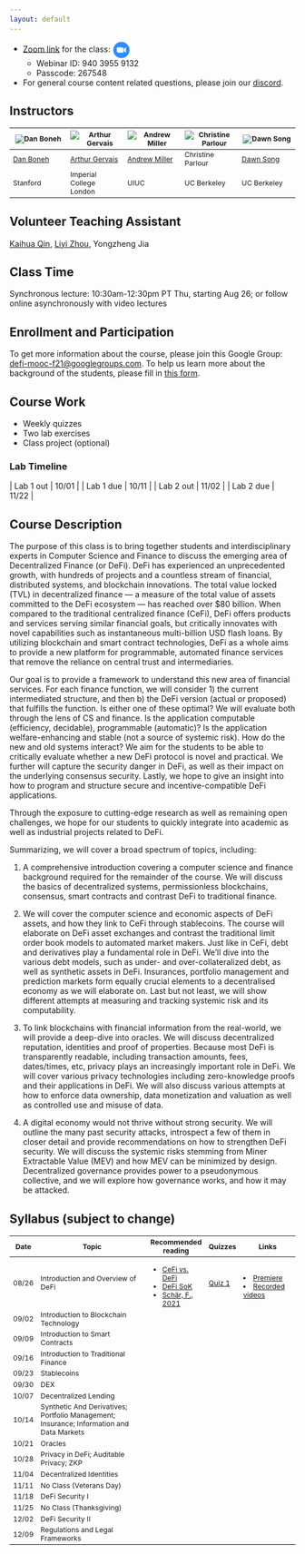```yaml
---
layout: default
---
```


<!-- # Decentralized Finance -->
- [Zoom link](https://berkeley.zoom.us/j/94039559132) for the class: [ <img src="/assets/meetings.png" alt="link" width="30" style="vertical-align: middle"/> ](https://berkeley.zoom.us/j/94039559132)
  - Webinar ID: 940 3955 9132
  - Passcode: 267548
- For general course content related questions, please join our [discord](https://discord.gg/3yFqmRjZDA).
## Instructors

<table style="table-layout: fixed; font-size: 88%;">
  <thead>
    <tr>
      <th style="width: 20%;"><img style="object-fit:cover" width=150 height=200 src="https://crypto.stanford.edu/~dabo/DanBonehPictures/DaBo2015-1.jpg" alt="Dan Boneh"></th>
      <th style="width: 20%;"><img style="object-fit:cover" width=150 height=200 src="https://arthurgervais.com/images/Arthur_bio_photo.jpg" alt="Arthur Gervais"></th>
      <th style="width: 20%;"><img style="object-fit:cover" width=150 height=200 src="https://ws.engr.illinois.edu/directory/viewphoto.aspx?id=66044&s=300&type=portrait" alt="Andrew Miller"></th>
      <th style="width: 20%;"><img style="object-fit:cover" width=150 height=200 src="https://vcresearch.berkeley.edu/sites/default/files/styles/faculty_photo_full/public/2018-01/christine_parlour.jpg?itok=MubDXnwu" alt="Christine Parlour"></th>
      <th style="width: 20%;"><img style="object-fit:cover" width=150 height=200 src="https://people.eecs.berkeley.edu/~dawnsong/dawn-berkeley.jpg" alt="Dawn Song"></th>
    </tr>
  </thead>
  <tbody>
    <tr>
      <td><a href="https://crypto.stanford.edu/~dabo/">Dan Boneh</a></td>
      <td><a href="https://arthurgervais.com/">Arthur Gervais</a></td>
      <td><a href="http://soc1024.ece.illinois.edu/">Andrew Miller</a></td>
      <td>Christine Parlour</td>
      <td><a href="https://people.eecs.berkeley.edu/~dawnsong/">Dawn Song</a></td>
    </tr>
    <tr>
      <td>Stanford</td>
      <td>Imperial College London</td>
      <td>UIUC</td>
      <td>UC Berkeley</td>
      <td>UC Berkeley</td>
    </tr>
  </tbody>
</table>

## Volunteer Teaching Assistant

<a href="https://kaihuaqin.com/">Kaihua Qin</a>, <a href="https://www.imperial.ac.uk/people/liyi.zhou">Liyi Zhou</a>, Yongzheng Jia

## Class Time
Synchronous lecture: 10:30am-12:30pm PT Thu, starting Aug 26; or follow online asynchronously with video lectures

## Enrollment and Participation
To get more information about the course, please join this Google Group: [defi-mooc-f21@googlegroups.com](https://groups.google.com/g/defi-mooc-f21). To help us learn more about the background of the students, please fill in [this form](https://docs.google.com/forms/d/e/1FAIpQLSc_2wP7x2PwS5fngY-USSYJWRNMIxAPVP9okTW6GFfCxRbCTA/viewform).

## Course Work
- Weekly quizzes
- Two lab exercises
- Class project (optional)

### Lab Timeline

| Lab 1 out | 10/01 |
| Lab 1 due | 10/11 |
| Lab 2 out | 11/02 |
| Lab 2 due | 11/22 |

## Course Description

The purpose of this class is to bring together students and interdisciplinary experts in Computer Science and Finance to discuss the emerging area of Decentralized Finance (or DeFi). DeFi has experienced an unprecedented growth, with hundreds of projects and a countless stream of financial, distributed systems, and blockchain innovations. The total value locked (TVL) in decentralized finance — a measure of the total value of assets committed to the DeFi ecosystem — has reached over $80 billion. When compared to the traditional centralized finance (CeFi), DeFi offers products and services serving similar financial goals, but critically innovates with novel capabilities such as instantaneous multi-billion USD flash loans. By utilizing blockchain and smart contract technologies, DeFi as a whole aims to provide a new platform for programmable, automated finance services that remove the reliance on central trust and intermediaries.
 
Our goal is to provide a framework to understand this new area of financial services. For each finance function, we will consider 1) the current intermediated structure, and then b) the DeFi version (actual or proposed) that fulfills the function. Is either one of these optimal? We will evaluate both through the lens of CS and finance. Is the application computable (efficiency, decidable), programmable (automatic)? Is the application welfare-enhancing and stable (not a source of systemic risk). How do the new and old systems interact? We aim for the students to be able to critically evaluate whether a new DeFi protocol is novel and practical. We further will capture the security danger in DeFi, as well as their impact on the underlying consensus security. Lastly, we hope to give an insight into how to program and structure secure and incentive-compatible DeFi applications.
 
Through the exposure to cutting-edge research as well as remaining open challenges, we hope for our students to quickly integrate into academic as well as industrial projects related to DeFi.
 
Summarizing, we will cover a broad spectrum of topics, including:

1. A comprehensive introduction covering a computer science and finance background required for the remainder of the course. We will discuss the basics of decentralized systems, permissionless blockchains, consensus, smart contracts and contrast DeFi to traditional finance.

2. We will cover the computer science and economic aspects of DeFi assets, and how they link to CeFi through stablecoins. The course will elaborate on DeFi asset exchanges and contrast the traditional limit order book models to automated market makers. Just like in CeFi, debt and derivatives play a fundamental role in DeFi. We’ll dive into the various debt models, such as under- and over-collateralized debt, as well as synthetic assets in DeFi. Insurances, portfolio management and prediction markets form equally crucial elements to a decentralised economy as we will elaborate on. Last but not least, we will show different attempts at measuring and tracking systemic risk and its computability.

3. To link blockchains with financial information from the real-world, we will provide a deep-dive into oracles. We will discuss decentralized reputation, identities and proof of properties. Because most DeFi is transparently readable, including transaction amounts, fees, dates/times, etc, privacy plays an increasingly important role in DeFi. We will cover various privacy technologies including zero-knowledge proofs and their applications in DeFi. We will also discuss various attempts at how to enforce data ownership, data monetization and valuation as well as controlled use and misuse of data.

4. A digital economy would not thrive without strong security. We will outline the many past security attacks, introspect a few of them in closer detail and provide recommendations on how to strengthen DeFi security. We will discuss the systemic risks stemming from Miner Extractable Value (MEV) and how MEV can be minimized by design. Decentralized governance provides power to a pseudonymous collective, and we will explore how governance works, and how it may be attacked.

## Syllabus (subject to change)

<table style="table-layout: fixed; font-size: 88%;">
  <thead>
      <th style="width: 5%;">Date</th>
      <th style="width: 40%;"> Topic </th>
      <th style="width: 20%;"> Recommended reading </th>
      <th style="width: 5%;">Quizzes</th>
      <th style="width: 20%;">Links</th>
  </thead>
  <tbody>
    <tr>
      <td> 08/26 </td>
      <td> Introduction and Overview of DeFi </td>
      <td> 
        <ul style="margin-bottom: 0;">
          <li> <a href="/assets/reading/arthur-cefi-vs-defi-2106.08157.pdf"> CeFi vs. DeFi </a> </li>
          <li> <a href="/assets/reading/defi-sok-ariah-2101.08778.pdf"> DeFi SoK </a> </li>
          <li> <a href="/assets/reading/Fabian-Schar-decentralized-finance-on-blockchain-and-smart-contract-based-financial-markets.pdf"> Schär, F., 2021 </a> </li>
        </ul>
      </td>
      <td><a href="https://forms.gle/29iVNtDaiEnRdum36">Quiz 1</a></td>
      <td>
      <ul style="margin-bottom: 0;">
      </ul>
      <li> <a href="https://youtu.be/UariFBhF-_o"> Premiere</a></li>
      <li> <a href="https://youtube.com/playlist?list=PLS01nW3RtgorojSlcoLBPRfoNGzQFywaL">Recorded videos</a></li>
      </td>
    </tr>
    <tr>
      <td> 09/02 </td>
      <td> Introduction to Blockchain Technology </td>
      <td> </td>
      <td></td>
      <td></td>
    </tr>
    <tr>
      <td> 09/09 </td>
      <td> Introduction to Smart Contracts </td>
      <td> </td>
      <td></td>
      <td></td>
    </tr>
    <tr>
      <td> 09/16 </td>
      <td> Introduction to Traditional Finance </td>
      <td> </td>
      <td></td>
      <td></td>
    </tr>
    <tr>
      <td> 09/23 </td>
      <td> Stablecoins </td>
      <td> </td>
      <td></td>
      <td></td>
    </tr>
    <tr>
      <td> 09/30 </td>
      <td> DEX </td>
      <td> </td>
      <td></td>
      <td></td>
    </tr>
    <tr>
      <td> 10/07 </td>
      <td> Decentralized Lending </td>
      <td> </td>
      <td></td>
      <td></td>
    </tr>
    <tr>
      <td> 10/14 </td>
      <td> Synthetic And Derivatives; Portfolio Management; Insurance; Information and Data Markets </td>
      <td> </td>
      <td></td>
      <td></td>
    </tr>
    <tr>
      <td> 10/21 </td>
      <td> Oracles </td>
      <td> </td>
      <td></td>
      <td></td>
    </tr>
    <tr> 
      <td> 10/28 </td>
      <td> Privacy in DeFi; Auditable Privacy; ZKP </td>
      <td> </td>
      <td></td>
      <td></td>
    </tr>
    <tr>
      <td> 11/04 </td>
      <td> Decentralized Identities </td>
      <td> </td>
      <td></td>
      <td></td>
    </tr>
    <tr>
      <td> 11/11 </td>
      <td> No Class (Veterans Day) </td>
      <td> </td>
      <td></td>
      <td></td>
    </tr>
    <tr>
      <td> 11/18 </td>
      <td> DeFi Security I </td>
      <td> </td>
      <td></td>
      <td></td>
    </tr>
    <tr>
      <td> 11/25 </td>
      <td> No Class (Thanksgiving) </td>
      <td> </td>
      <td></td>
      <td></td>
    </tr>
    <tr>
      <td> 12/02 </td>
      <td> DeFi Security II </td>
      <td> </td>
      <td></td>
      <td></td>
    </tr>
    <tr>
      <td> 12/09 </td>
      <td> Regulations and Legal Frameworks </td>
      <td> </td>
      <td></td>
      <td></td>
    </tr>

  </tbody>
</table>
